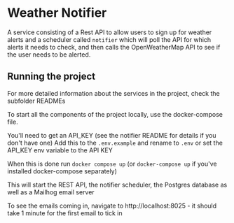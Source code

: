 # Weather Notifier

A service consisting of a Rest API to allow users to sign up for weather alerts and a scheduler
called `notifier` which will poll the API for which alerts it needs to check, and then
calls the OpenWeatherMap API to see if the user needs to be alerted.

## Running the project

For more detailed information about the services in the project, check the subfolder READMEs

To start all the components of the project locally, use the docker-compose file.

You'll need to get an API_KEY (see the notifier README for details if you don't have one)
Add this to the `.env.example` and rename to `.env` or set the API_KEY env variable to the API KEY

When this is done run `docker compose up` (or `docker-compose up` if you've installed docker-compose
separately)

This will start the REST API, the notifier scheduler, the Postgres database as well as a Mailhog
email server

To see the emails coming in, navigate to http://localhost:8025 - it should take 1 minute for the
first email to tick in

